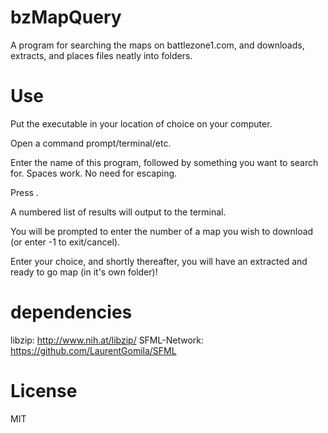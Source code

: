 # bzMapQuery
A program for searching the maps on battlezone1.com, and downloads, extracts, and places files neatly into folders.

# Use
Put the executable in your location of choice on your computer.

Open a command prompt/terminal/etc.

Enter the name of this program, followed by something you want to search for. Spaces work. No need for escaping.

Press <Enter>.

A numbered list of results will output to the terminal.

You will be prompted to enter the number of a map you wish to download (or enter -1 to exit/cancel).

Enter your choice, and shortly thereafter, you will have an extracted and ready to go map (in it's own folder)!

# dependencies
libzip: http://www.nih.at/libzip/
SFML-Network: https://github.com/LaurentGomila/SFML

# License
MIT
